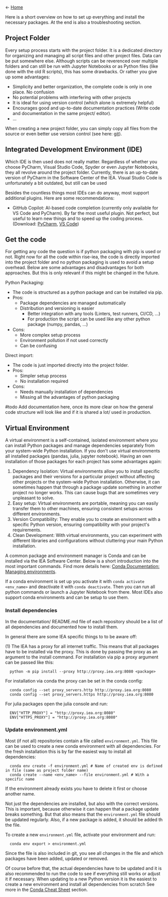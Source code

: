 <- [Home](home)

Here is a short overview on how to set up everything and install the necessary packages. At the end is also a troubleshooting section.


## Project Folder

Every setup process starts with the project folder. It is a dedicated directory for organizing and managing all script files and other project files. Data can be put somewhere else. Although scripts can be reverenced over multiple folders and can still be run with Jupyter Notebooks or as Python files (like done with the old R scripts), this has some drawbacks. Or rather you give up some advantages:

- Simplicity and better organization, the complete code is only in one place. No confusion
- No potential problems with interfering with other projects
- It is ideal for using version control (which alone is extremely helpful)
- Encourages good and up-to-date documentation practices (Write code and documentation in the same project/ editor).
- ...

When creating a new project folder, you can simply copy all files from the source or even better use version control (see here: [git](Version-Control.md)).


## Integrated Development Environment (IDE)

Which IDE is then used does not really matter. Regardless of whether you choose PyCharm, Visual Studio Code, Spyder or even Jupyter Notebooks, they all revolve around the project folder. Currently, there is an up-to-date version of PyCharm in the Software Center of the IEA. Visual Studio Code is unfortunately a bit outdated, but still can be used

Besides the countless things most IDEs can do anyway, most support additional plugins. Here are some recommendations:

- GitHub Copilot: AI-based code completion (currently only available for VS Code and PyCharm). By far the most useful plugin. Not perfect, but useful to learn new things and to speed up the coding process. (Download: [PyCharm](https://plugins.jetbrains.com/plugin/17718-github-copilot), [VS Code](https://marketplace.visualstudio.com/items?itemName=GitHub.copilot))


## Get the code
For getting any code the question is if python packaging with pip is used or not. Right now for all the code within rise-iea, the code is directly imported into the project folder and no python packaging is used to avoid a setup overhead. Below are some advantages and disadvantages for both approaches. But this is only relevant if this might be changed in the future.

Python Packaging:
- The code is structured as a python package and can be installed via pip.
- Pros:
  - Package dependencies are managed automatically
  - Distribution and versioning is easier
    - Better integration with any tools (Linters, test runners, CI/CD, ...)
    - For production the script can be used like any other python package (numpy, pandas, ...)
- Cons:
  - More complex setup process
  - Environment pollution if not used correctly
  - Can be confusing

Direct import:
- The code is just imported directly into the project folder.
- Pros:
  - Simpler setup process
  - No installation required
- Cons:
  - Needs manually installation of dependencies
  - Missing all the advantages of python packaging

#todo Add documentation here, once its more clear on how the general code structure will look like and if it is shared a lot/ used in production.


## Virtual Environment

A virtual environment is a self-contained, isolated environment where you can install Python packages and manage dependencies separately from your system-wide Python installation. If you don't use virtual environments all installed packages (pandas, julia, jupyter notebook). Having an own installation of those packages for each project has some advantages again:

1. Dependency Isolation: Virtual environments allow you to install specific packages and their versions for a particular project without affecting other projects or the system-wide Python installation. Otherwise, it can sometimes happen that through a package update something in another project no longer works. This can cause bugs that are sometimes very unpleasant to solve.
2. Easy setup: Virtual environments are portable, meaning you can easily transfer them to other machines, ensuring consistent setups across different environments.
3. Version Compatibility: They enable you to create an environment with a specific Python version, ensuring compatibility with your project's requirements.
4. Clean Development: With virtual environments, you can experiment with different libraries and configurations without cluttering your main Python installation.

A common package and environment manager is Conda and can be installed via the IEA Software Center. Below is a short introduction into the most important commands. Find more details here: [Conda Documentation: Managing environments](https://docs.conda.io/projects/conda/en/latest/user-guide/tasks/manage-environments.html).

If a conda environment is set up you activate it with `conda activate <env_name>` and deactivate it with `conda deactivate`. Then you can run all python commands or launch a Jupyter Notebook from there. Most IDEs also support conda environments and can be setup to use them.


### Install dependencies
In the documentation/ README.md file of each repository should be a list of all dependencies and documented how to install them.

In general there are some IEA specific things to to be aware off:

(1) The IEA has a proxy for all internet traffic. This means that all packages have to be installed via the proxy. This is done by passing the proxy as an argument to the install command. 
For installation via pip a proxy argument can be passed like this:

      python -m pip install --proxy http://proxy.iea.org:8080 <package>

For installation via conda the proxy can be set in the conda config:

      conda config --set proxy_servers.http http://proxy.iea.org:8080
      conda config --set proxy_servers.https http://proxy.iea.org:8080

For julia packages open the julia console and run:

      ENV["HTTP_PROXY"] = "http://proxy.iea.org:8080"
      ENV["HTTPS_PROXY"] = "http://proxy.iea.org:8080"

### Update environment.yml
Most (if not all) repositories contain a file called `environment.yml`. This file can be used to create a new conda environment with all dependencies. For the fresh installation this is by far the easiest way to install all dependencies:

      conda env create -f environment.yml # Name of created env is defined in file (same as project folder name)
      conda create --name <env_name> --file environment.yml # With a specific name 

If the environment already exists you have to delete it first or choose another name.

Not just the dependencies are installed, but also with the correct versions. This is important, because otherwise it can happen that a package update breaks something. But that also means that the `environment.yml` file should be updated regularly. Also, if a new package is added, it should be added th the file. 

To create a new `environment.yml` file, activate your environment and run:

      conda env export > environment.yml

Since the file is also included in git, you see all changes in the file and which packages have been added, updated or removed.

Of course before that, the actual dependencies have to be updated and it is also recommended to run the code to see if everything still works or adjust it if necessary. When updating to a new Python version it is the easiest to create a new environment and install all dependencies from scratch See more in the [Conda Cheat Sheet](Conda-Cheat-Sheet.md) section.


